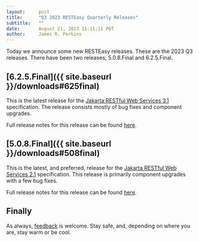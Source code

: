 ```yaml
---
layout:     post
title:      "Q3 2023 RESTEasy Quarterly Releases"
subtitle:   ""
date:       August 21, 2023 11:11:11 PDT
author:     James R. Perkins
---
```


Today we announce some new RESTEasy releases. These are the 2023 Q3 releases. There have been two releases; 5.0.8.Final
and 6.2.5.Final.

## [6.2.5.Final]({{ site.baseurl }}/downloads#625final)

This is the latest release for the [Jakarta RESTful Web Services 3.1](https://jakarta.ee/specifications/restful-ws/3.1/) 
specification. The release consists mostly of bug fixes and component upgrades.

Full release notes for this release can be found [here](https://github.com/resteasy/resteasy/releases/tag/6.2.5.Final).

## [5.0.8.Final]({{ site.baseurl }}/downloads#508final)

This is the latest, and preferred, release for the 
[Jakarta RESTful Web Services 2.1](https://jakarta.ee/specifications/restful-ws/2.1/) specification. This release 
is primarily component upgrades with a few bug fixes.

Full release notes for this release can be found [here](https://github.com/resteasy/resteasy/releases/tag/5.0.8.Final).

## Finally

As always, [feedback](https://github.com/resteasy/resteasy/discussions/) is welcome. Stay safe, and, depending on where 
you are, stay warm or be cool.
